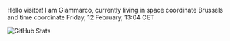 Hello visitor! I am Giammarco, currently living in space coordinate Brussels and time coordinate Friday, 12 February, 13:04 CET

![GitHub Stats](https://github-readme-stats.vercel.app/api?username=grcasanova)
